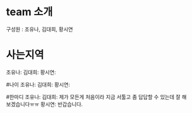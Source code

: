 # team 소개
구성원 : 조유나, 김대희, 황시연

# 사는지역
조유나:
김대희: 
황시연:

#나이
조유나:
김대희:
황시연:

#한마디
조유나:
김대희: 제가 모든게 처음이라 지금 서툴고 좀 답답할 수 있는데 잘 해보겠습니다ㅠㅠ
황시연: 반갑습니다.
